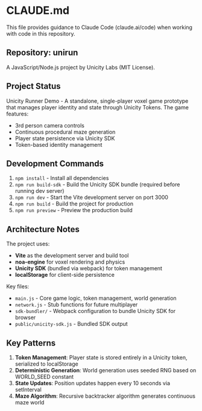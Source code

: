 # CLAUDE.md

This file provides guidance to Claude Code (claude.ai/code) when working with code in this repository.

## Repository: unirun

A JavaScript/Node.js project by Unicity Labs (MIT License).

## Project Status

Unicity Runner Demo - A standalone, single-player voxel game prototype that manages player identity and state through Unicity Tokens. The game features:
- 3rd person camera controls
- Continuous procedural maze generation
- Player state persistence via Unicity SDK
- Token-based identity management

## Development Commands

1. `npm install` - Install all dependencies
2. `npm run build-sdk` - Build the Unicity SDK bundle (required before running dev server)
3. `npm run dev` - Start the Vite development server on port 3000
4. `npm run build` - Build the project for production
5. `npm run preview` - Preview the production build

## Architecture Notes

The project uses:
- **Vite** as the development server and build tool
- **noa-engine** for voxel rendering and physics
- **Unicity SDK** (bundled via webpack) for token management
- **localStorage** for client-side persistence

Key files:
- `main.js` - Core game logic, token management, world generation
- `network.js` - Stub functions for future multiplayer
- `sdk-bundler/` - Webpack configuration to bundle Unicity SDK for browser
- `public/unicity-sdk.js` - Bundled SDK output

## Key Patterns

1. **Token Management**: Player state is stored entirely in a Unicity token, serialized to localStorage
2. **Deterministic Generation**: World generation uses seeded RNG based on WORLD_SEED constant
3. **State Updates**: Position updates happen every 10 seconds via setInterval
4. **Maze Algorithm**: Recursive backtracker algorithm generates continuous maze world